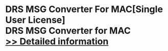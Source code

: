 # DRS MSG Converter For MAC[Single User License]<br />DRS MSG Converter for MAC<br />[>> Detailed information](https://secure.shareit.com/shareit/product.html?productid=301005033&affiliateid=200057808)